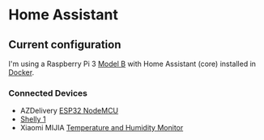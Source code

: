 # Home Assistant

## Current configuration

I'm using a Raspberry Pi 3 [Model B](https://www.raspberrypi.org/products/raspberry-pi-3-model-b/) with Home Assistant (core) installed in [Docker](https://www.docker.com/). 

### Connected Devices

* AZDelivery [ESP32 NodeMCU](https://www.az-delivery.de/nl/products/esp32-developmentboard)
* [Shelly 1](https://shelly.cloud/products/shelly-1-smart-home-automation-relay/)
* Xiaomi MIJIA [Temperature and Humidity Monitor](https://www.google.com/search?q=MIJIA+Temperature+and+Humidity+Monitor+2)
